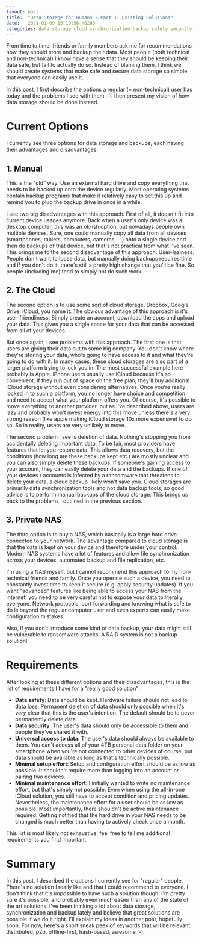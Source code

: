 ```yaml
---
layout: post
title:  "Data Storage for Humans - Part 1: Existing Solutions"
date:   2021-01-09 15:19:56 +0200
categories: data storage cloud synchronization backup safety security idea 
---
```


From time to time, friends or family members ask me for recommendations how they should store and backup their data. Most people (both technical and non-technical) I know have a sense that they should be keeping their data safe, but fail to actually do so. Instead of blaming them, I think we should create systems that make safe and secure data storage so simple that everyone can easily use it. 

In this post, I first describe the options a regular (= non-technical) user has today and the problems I see with them. I'll then present my vision of how data storage should be done instead.

# Current Options

I currently see three options for data storage and backups, each having their advantages and disadvantages:

## 1. Manual

This is the "old" way. Use an external hard drive and copy everything that needs to be backed up onto the device regularly. Most operating systems contain backup programs that make it relatively easy to set this up and remind you to plug the backup drive in once in a while.

I see two big disadvantages with this approach. First of all, it doesn't fit into current device usages anymore. Back when a user's only device was a desktop computer, this was an ok-ish option, but nowadays people own multiple devices. Sure, one could manually copy all data from all devices (smartphones, tablets, computers, cameras, ...) onto a single device and then do backups of that device, but that's not practical from what I've seen. This brings me to the second disadvantage of this approach: User-laziness. People don't want to loose data, but manually doing backups requires time and if you don't do it, there's still a pretty high change that you'll be fine. So people (including me) tend to simply not do such work.

## 2. The Cloud

The second option is to use some sort of cloud storage. Dropbox, Google Drive, iCloud, you name it. The obvious advantage of this approach is it's user-friendliness. Simply create an account, download the apps and upload your data. This gives you a single space for your data that can be accessed from all of your devices.

But once again, I see problems with this approach. The first one is that users are giving their data out to some big company. You don't know where they're storing your data, who's going to have access to it and what they're going to do with it. In many cases, these cloud storages are also part of a larger platform trying to lock you in. The most successful example here probably is Apple. iPhone users usually use iCloud because it's so convenient. If they run out of space on the free plan, they'll buy additional iCloud storage without even considering alternatives. Once you're really locked in to such a platform, you no longer have choice and competition and need to accept what your platform offers you. Of course, it's possible to move everything to another provider, but as I've described above, users are lazy and probably won't invest energy into this move unless there's a very strong reason (like apple making iCloud storage 10x more expensive) to do so. So in reality, users are very unlikely to move.

The second problem I see is deletion of data. Nothing's stopping you from accidentally deleting important data. To be fair, most providers have features that let you restore data. This allows data recovery, but the conditions (how long are these backups kept etc.) are mostly unclear and you can also simply delete these backups. If someone's gaining access to your account, they can easily delete your data and the backups. If one of your devices / accounts is infected by a ransomware that threatens to delete your data, a cloud backup likely won't save you. Cloud storages are primarily data synchronization tools and not data backup tools, so good advice is to perform manual backups of the cloud storage. This brings us back to the problems I outlined in the previous section.

## 3. Private NAS

The third option is to buy a NAS, which basically is a large hard drive connected to your network. The advantage compared to cloud storage is that the data is kept on your device and therefore under your control. Modern NAS systems have a lot of features and allow file synchronization across your devices, automated backup and file replication, etc.

I'm using a NAS myself, but I cannot recommend this approach to my non-technical friends and family. Once you operate such a device, you need to constantly invest time to keep it secure (e.g. apply security updates). If you want "advanced" features like being able to access your NAS from the internet, you need to be very careful not to expose your data to literally everyone. Network protocols, port forwarding and knowing what is safe to do is beyond the regular computer user and even experts can easily make configuration mistakes.

Also, if you don't introduce some kind of data backup, your data might still be vulnerable to ransomware attacks. A RAID system is not a backup solution!

# Requirements

After looking at these different options and their disadvantages, this is the list of requirements I have for a "really good solution":

- **Data safety**: Data should be kept. Hardware failure should not lead to data loss. Permanent deletion of data should only possible when it's *very* clear that this is the user's intention. The default should be to never permanently delete data.
- **Data security**: The user's data should only be accessible to them and people they've shared it with. 
- **Universal access to data**: The user's data should always be available to them. You can't access all of your 4TB personal data folder on your smartphone when you're not connected to other devices of course, but data should be available as long as that's technically possible.
- **Minimal setup effort**: Setup and configuration effort should be as low as possible. It shouldn't require more than logging into an account or pairing two devices.
- **Minimal maintenance effort**: I initially wanted to write no maintenance effort, but that's simply not possible. Even when using the all-in-one iCloud solution, you still have to accept condition and pricing updates. Nevertheless, the maintenance effort for a user should be as low as possible. Most importantly, there shouldn't be active maintenance required. Getting notified that the hard drive in your NAS needs to be changed is much better than having to actively check once a month.

This list is most likely not exhaustive, feel free to tell me additional requirements you find important.

# Summary

In this post, I described the options I currently see for "regular" people. There's no solution I really like and that I could recommend to everyone. I don't think that it's impossible to have such a solution though. I'm pretty sure it's possible, and probably even much easier than any of the state of the art solutions. I've been thinking a lot about data storage, synchronization and backup lately and believe that great solutions are possible if we do it right. I'll explain my ideas in another post, hopefully soon. For now, here's a short sneak peek of keywords that will be relevant: distributed, p2p, offline-first, hash-based, awesome ;-).